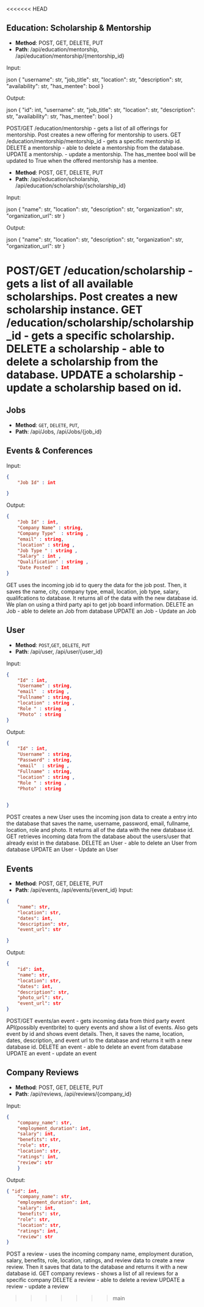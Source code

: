 <<<<<<< HEAD
## Education: Scholarship & Mentorship

* **Method**: POST, GET, DELETE, PUT
* **Path**: /api/education/mentorship, /api/education/mentorship/{mentorship_id}

Input:

json
{
    "username": str,
    "job_title": str,
    "location": str,
    "description": str,
    "availability": str,
    "has_mentee": bool
}


Output:

json
{
    "id": int,
    "username": str,
    "job_title": str,
    "location": str,
    "description": str,
    "availability": str,
    "has_mentee": bool
}


POST/GET /education/mentorship - gets a list of all offerings for mentorship. 
Post creates a new offering for mentorship to users.
GET /education/mentorship/mentorship_id - gets a specific mentorship id.
DELETE a mentorship - able to delete a mentorship from the database.
UPDATE a mentorship. - update a mentorship. The has_mentee bool will be updated to True when the offered mentorship has a mentee.


* **Method**: POST, GET, DELETE, PUT
* **Path**: /api/education/scholarship, /api/education/scholarship/{scholarship_id}

Input:

json
{
    "name": str,
    "location": str,
    "description": str,
    "organization": str,
    "organization_url": str
}


Output:

json
{
    "name": str,
    "location": str,
    "description": str,
    "organization": str,
    "organization_url": str
}


POST/GET /education/scholarship - gets a list of all available scholarships. Post creates a new scholarship instance.
GET /education/scholarship/scholarship_id - gets a specific scholarship.
DELETE a scholarship - able to delete a scholarship from the database.
UPDATE a scholarship - update a scholarship based on id.
=======
## Jobs

* **Method**:  `GET`, `DELETE`, `PUT`,
* **Path**: /api/Jobs, /api/Jobs/{job_id}
## Events & Conferences

Input:

```json
{
    "Job Id" : int 

}
```

Output:

```json
{
    "Job Id" : int,
    "Company Name" : string, 
    "Company Type"  : string ,
    "email" : string,
    "location" : string ,
    "Job Type " : string ,
    "Salary" : int ,
    "Qualification" : string ,
    "Date Posted" : Int 
}
```

GET uses the incoming job id to query the data for the job post. Then, it saves the name, city, company type, email, location, job type, salary, qualifcations to database. It returns all of the data
with the new database id. We plan on using a third party api to get job board information. 
DELETE an Job - able to delete an Job from database
UPDATE an Job - Update an Job

## User

* **Method**:  `POST`,`GET`, `DELETE`, `PUT`
* **Path**: /api/user, /api/user/{user_id}

Input:

```json
{
    "Id" : int,
    "Username" : string, 
    "email"  : string ,
    "Fullname" : string,
    "location" : string ,
    "Role " : string ,
    "Photo" : string
}
```

Output:

```json
{
    "Id" : int,
    "Username" : string, 
    "Password" : string,
    "email"  : string ,
    "Fullname" : string,
    "location" : string ,
    "Role " : string ,
    "Photo" : string

    
}
```
POST creates a new User uses the incoming json 
data to create a entry into the database that saves the name, username, password, email, fullname, location, role and photo.  It returns all of the data with the new database id.
GET retrieves incoming data from the database about the users/user that already exist in the database. 
DELETE an User - able to delete an User from database
UPDATE an User - Update an User

## Events

* **Method**: POST, GET, DELETE, PUT
* **Path**: /api/events, /api/events/{event_id}
Input:

```json
{
    "name": str,
    "location": str,
    "dates": int,
    "description": str,
    "event_url": str

}
```
Output:

```json
{   
    "id": int,
    "name": str,
    "location": str,
    "dates": int,
    "description": str,
    "photo_url": str,
    "event_url": str
}
```

POST/GET events/an event - gets incoming data from third party event API(possibly eventbrite) to query events and show a list of events. Also gets event by id and shows event details. Then, it saves the name, location, dates, description, and event url to the database and returns it with a new database id.
DELETE an event - able to delete an event from database
UPDATE an event - update an event



## Company Reviews

* **Method**: POST, GET, DELETE, PUT
* **Path**: /api/reviews, /api/reviews/{company_id}

Input:

```json
{
    "company_name": str,
    "employment_duration": int,
    "salary": int,
    "benefits": str,
    "role": str,
    "location": str,
    "ratings": int,
    "review": str
    }
```

Output:

```json
{ "id": int,
    "company_name": str,
    "employment_duration": int,
    "salary": int,
    "benefits": str,
    "role": str,
    "location": str,
    "ratings": int,
    "review": str
}
```

POST a review - uses the incoming company name, employment duration, salary, benefits, role, location, ratings, and review data to create a new review. Then it saves that data to the database and returns it with a new database id.
GET company reviews - shows a list of all reviews for a specific company
DELETE a review - able to delete a review
UPDATE a review - update a review
>>>>>>> main
